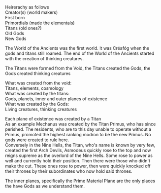 Heirerachy as follows  
Creator(s) (world makers)  
First born  
Primordials (made the elementals)  
Titans (old ones?)  
Old Gods  
New Gods
      

The World of the Ancients was the first world. It was Créafóg when the gods and titans still roamed. The end of the World of the Ancients started with the creation of thinking creatures.
 
The Titans were formed from the Void, the Titans created the Gods, the Gods created thinking creatures
 
What was created from the void:  
Titans, elements, cosmology  
What was created by the titans:  
Gods, planets, inner and outer planes of existence  
What was created by the Gods:  
Living creatures, thinking creatures
 
Each plane of existence was created by a Titan  
As an example Mechanus was created by the Titan Primus, who has since perished. The residents, who are to this day unable to operate without a Primus, promoted the highest ranking modron to be the new Primus. No gods were created to rule here.  
Conversely in the Nine Hells, the Titan, who's name is known by very few, created the first Arch Devils, Asmodeus quickly rose to the top and now reigns supreme as the overlord of the Nine Hells. Some rose to power as well and currently hold their position. Then there were those who didn't make the cut. These ones rose to power, then were quickly knocked off their thrones by their subordinates who now hold said thrones.
 
The inner planes, specifically the Prime Material Plane are the only places the have Gods as we understand them.